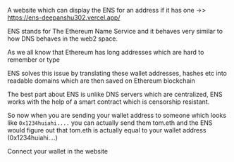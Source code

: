 A website which can display the ENS for an address if it has one ->> https://ens-deepanshu302.vercel.app/  </br>

ENS stands for The Ethereum Name Service and it behaves very similar to how DNS behaves in the web2 space.</br>

As we all know that Ethereum has long addresses which are hard to remember or type</br>

ENS solves this issue by translating these wallet addresses, hashes etc into readable domains which are then saved on Ethereum blockchain</br>

The best part about ENS is unlike DNS servers which are centralized, ENS works with the help of a smart contract which is censorship resistant.</br>

So now when you are sending your wallet address to someone which looks like `0x1234huiahi....` you can actually send them tom.eth and the ENS would figure out that tom.eth is actually equal to your wallet address (0x1234huiahi....)<br>

Connect your wallet in the website 
